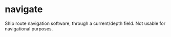 # navigate
Ship route navigation software, through a current/depth field. Not usable for navigational purposes. 
